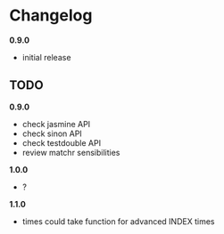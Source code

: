 # Changelog

**0.9.0**

*   initial release

## TODO

**0.9.0**

*   check jasmine API
*   check sinon API
*   check testdouble API
*   review matchr sensibilities

**1.0.0**

*   ?

**1.1.0**

*   times could take function for advanced INDEX times

